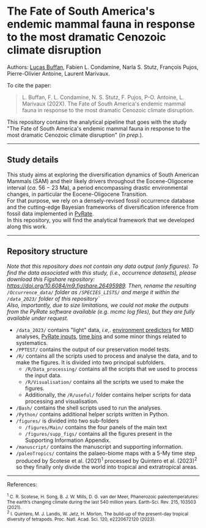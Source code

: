 # The Fate of South America's endemic mammal fauna in response to the most dramatic Cenozoic climate disruption


Authors: [Lucas Buffan](lucas.buffan@umontpellier.fr), Fabien L. Condamine, Narla S. Stutz, François Pujos, Pierre-Olivier Antoine, Laurent Marivaux.

To cite the paper: <br>
> L. Buffan, F. L. Condamine, N. S. Stutz, F. Pujos, P-O. Antoine, L. Marivaux (202X). The Fate of South America's endemic mammal fauna in response to the most dramatic Cenozoic climate disruption.

This repository contains the analytical pipeline that goes with the study "The Fate of South America's endemic mammal fauna in response to the most dramatic Cenozoic climate disruption" (*in prep.*).


-------

## Study details
This study aims at exploring the diversification dynamics of South American Mammals (SAM) and their likely drivers throughout the Eocene-Oligocene interval (*ca.* 56 $-$ 23 Ma), a period encompassing drastic environmental changes, in particular the Eocene-Oligocene Transition.    
For that purpose, we rely on a densely-revised fossil occurrence database and the cutting-edge Bayesian frameworks of diversification inference from fossil data implemented in [PyRate](https://github.com/dsilvestro/PyRate.git).    
In this repository, you will find the analytical framework that we developed along this work.

-------

## Repository structure

*Note that this repository does not contain any data output (only figures). To find the data associated with this study, (i.e., occurrence datasets), please download this Figshare repository: <https://doi.org/10.6084/m9.figshare.26495989>. Then, rename the resulting `/Occurrence_data/` folder as  `/SPECIES_LISTS/` and merge it within the `/data_2023/` folder of this repository`*   
*Also, importantly, due to size limitations, we could not make the outputs from the PyRate software available (e.g. mcmc log files), but they are fully available under request.*

* `/data_2023/` contains "light" data, *i.e*,. [environment predictors](https://github.com/Buffan3369/Neotropical_mammals/tree/main/data_2023/MBD) for MBD analyses, [PyRate inputs](https://github.com/Buffan3369/Neotropical_mammals/tree/main/data_2023/PyRate/EXTENDED), [time bins](https://github.com/Buffan3369/Neotropical_mammals/tree/main/data_2023/time_bins) and some minor things related to systematics.
* `/PPTEST/` contains the output of our preservation model tests.
* `/R/` contains all the scripts used to process and analyse the data, and to make the figures. It is divided into two principal subfolders. 
    * `/R/Data_processing/` contains all the scripts that we used to process the input data. 
    * `/R/Visualisation/` contains all the scripts we used to make the figures.
    * Additionally, the `/R/useful/` folder contains helper scripts for data processing and visualisation.
* `/Bash/` contains the shell scripts used to run the analyses.
* `/Python/` contains additional helper scripts written in Python.
* `/figures/` is divided into two sub-folders
    * `/figures/Main/` contains the four panels of the main text
    * `/figures/supp_figs/` contains all the figures present in the Supporting Information Appendix.
* `/manuscript/` contains the manuscript and supporting information.
* `/paleoTropics/` contains the palaeo-biome maps with a 5-My time step produced by Scotese et al. (2021)<sup>1</sup> processed by Quintero et al. (2023)<sup>2</sup> so they finally only divide the world into tropical and extratropical areas.


-------

References:    

<small>
<sup>1</sup> C. R. Scotese, H. Song, B. J. W. Mills, D. G. van der Meer, Phanerozoic paleotemperatures: The earth’s changing climate during the last 540 million years. Earth-Sci. Rev. 215, 103503 (2021). <br>
<sup>2</sup> I. Quintero, M. J. Landis, W. Jetz, H. Morlon, The build-up of the present-day tropical diversity of tetrapods. Proc. Natl. Acad. Sci. 120, e2220672120 (2023).
</small>